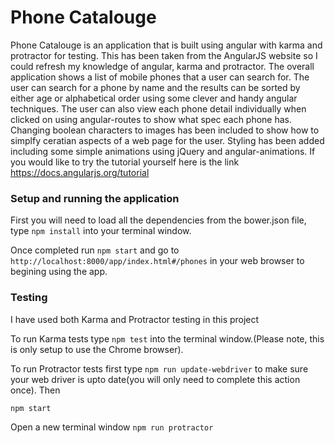 # Phone Catalouge

Phone Catalouge is an application that is built using angular with karma and protractor for testing. This has been taken from the AngularJS website so I could refresh my knowledge of angular, karma and protractor.
The overall application shows a list of mobile phones that a user can search for. The user can search for a phone by name and the results can be sorted by either age or alphabetical order using some clever and handy angular techniques.
The user can also view each phone detail individually when clicked on using angular-routes to show what spec each phone has. Changing boolean characters to images has been included to show how to simplfy ceratian aspects of a web page for the user.
Styling has been added including some simple animations using jQuery and angular-animations.
If you would like to try the tutorial yourself here is the link https://docs.angularjs.org/tutorial

### Setup and running the application

First you will need to load all the dependencies from the bower.json file, type `npm install` into your terminal window.

Once completed run `npm start` and go to `http://localhost:8000/app/index.html#/phones`  in your web browser to begining using the app.

### Testing

I have used both Karma and Protractor testing in this project

To run Karma tests type `npm test` into the terminal window.(Please note, this is only setup to use the Chrome browser).

To run Protractor tests first type `npm run update-webdriver` to make sure your web driver is upto date(you will only need to complete this action once). Then


`npm start`

Open a new terminal window
`npm run protractor`